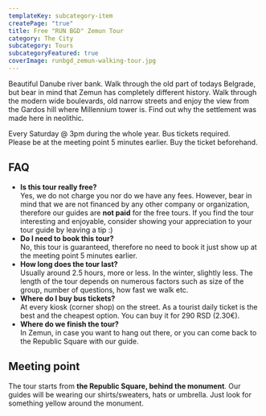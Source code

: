```yaml
---
templateKey: subcategory-item
createPage: "true"
title: Free "RUN BGD" Zemun Tour
category: The City
subcategory: Tours
subcategoryFeatured: true
coverImage: runbgd_zemun-walking-tour.jpg
---
```

Beautiful Danube river bank. Walk through the old part of todays Belgrade, but bear in mind that Zemun has completely different history. Walk through the modern wide boulevards, old narrow streets and enjoy the view from the Gardos hill where Millennium tower is. Find out why the settlement was made here in neolithic.

Every Saturday @ 3pm during the whole year. Bus tickets required.\
Please be at the meeting point 5 minutes earlier. Buy the ticket beforehand.

## FAQ

* **Is this tour really free?**\
  Yes, we do not charge you nor do we have any fees. However, bear in mind that we are not financed by any other company or organization, therefore our guides are **not paid** for the free tours. If you find the tour interesting and enjoyable, consider showing your appreciation to your tour guide by leaving a tip :) 
* **Do I need to book this tour?**\
  No, this tour is guaranteed, therefore no need to book it just show up at the meeting point 5 minutes earlier. 
* **How long does the tour last?**\
  Usually around 2.5 hours, more or less. In the winter, slightly less. The length of the tour depends on numerous factors such as size of the group, number of questions, how fast we walk etc.
* **Where do I buy bus tickets?**\
  At every kiosk (corner shop) on the street. As a tourist daily ticket is the best and the cheapest option. You can buy it for 290 RSD (2.30€). 
* **Where do we finish the tour?**\
  In Zemun, in case you want to hang out there, or you can come back to the Republic Square with our guide.

## Meeting point

The tour starts from **the Republic Square, behind the monument**. Our guides will be wearing our shirts/sweaters, hats or umbrella. Just look for something yellow around the monument.